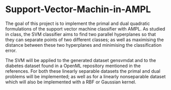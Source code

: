 # Support-Vector-Machin-in-AMPL

The goal of this project is to implement the primal and dual quadratic formulations of the support vector machine classifier with AMPL. As studied in class, the SVM classifier aims to find two parallel hyperplanes so that they can separate points of two different classes; as well as maximising the distance between these two hyperplanes and minimising the classification error.

The SVM will be applied to the generated dataset gensvmdat and to the diabetes dataset found in a OpenML repository mentioned in the references. For both these linearly separable datasets the primal and dual problems will be implemented; as well as for a linearly nonseparable dataset which will also be implemented with a RBF or Gaussian kernel.

